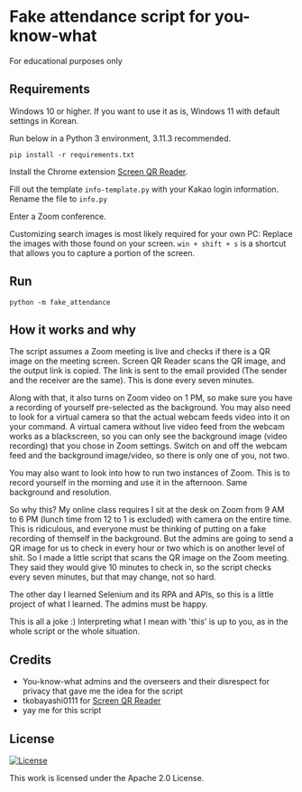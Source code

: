 # Fake attendance script for you-know-what
For educational purposes only

## Requirements
Windows 10 or higher. If you want to use it as is, Windows 11 with default settings in Korean.

Run below in a Python 3 environment, 3.11.3 recommended.

`pip install -r requirements.txt`

Install the Chrome extension [Screen QR Reader](https://chrome.google.com/webstore/detail/screen-qr-reader/ekoaehpknadfoaolagjfdefeopkhfhln).

Fill out the template `info-template.py` with your Kakao login information. Rename the file to `info.py`

Enter a Zoom conference.

Customizing search images is most likely required for your own PC: Replace the images with those found on your screen. `win + shift + s` is a shortcut that allows you to capture a portion of the screen.

## Run
`python -m fake_attendance`

## How it works and why
The script assumes a Zoom meeting is live and checks if there is a QR image on the meeting screen. Screen QR Reader scans the QR image, and the output link is copied.
The link is sent to the email provided (The sender and the receiver are the same). This is done every seven minutes.

Along with that, it also turns on Zoom video on 1 PM, so make sure you have a recording of yourself pre-selected as the background.
You may also need to look for a virtual camera so that the actual webcam feeds video into it on your command. A virtual camera without live video feed from the webcam works as a blackscreen,
so you can only see the background image (video recording) that you chose in Zoom settings. Switch on and off the webcam feed and the background image/video, so there is only one of you, not two.

You may also want to look into how to run two instances of Zoom. This is to record yourself in the morning and use it in the afternoon. Same background and resolution.

So why this? My online class requires I sit at the desk on Zoom from 9 AM to 6 PM (lunch time from 12 to 1 is excluded) with camera on the entire time.
This is ridiculous, and everyone must be thinking of putting on a fake recording of themself in the background. But the admins are going to send a QR image for us to check in every hour or two
which is on another level of shit. So I made a little script that scans the QR image on the Zoom meeting. They said they would give 10 minutes to check in,
so the script checks every seven minutes, but that may change, not so hard.

The other day I learned Selenium and its RPA and APIs, so this is a little project of what I learned. The admins must be happy.

This is all a joke :) Interpreting what I mean with 'this' is up to you, as in the whole script or the whole situation.

## Credits
- You-know-what admins and the overseers and their disrespect for privacy that gave me the idea for the script
- tkobayashi0111 for [Screen QR Reader](https://chrome.google.com/webstore/detail/screen-qr-reader/ekoaehpknadfoaolagjfdefeopkhfhln)
- yay me for this script

## License
[![License](https://img.shields.io/badge/License-Apache_2.0-blue.svg)](https://opensource.org/licenses/Apache-2.0)

This work is licensed under the Apache 2.0 License.
